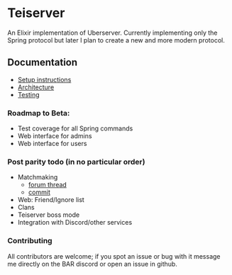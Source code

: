 # Teiserver
An Elixir implementation of Uberserver. Currently implementing only the Spring protocol but later I plan to create a new and more modern protocol.

## Documentation
- [Setup instructions](documents/setup.md)
- [Architecture](documents/architecture.md)
- [Testing](documents/testing.md)

### Roadmap to Beta:
- Test coverage for all Spring commands
- Web interface for admins
- Web interface for users

### Post parity todo (in no particular order)
- Matchmaking
    + [forum thread](https://springrts.com/phpbb/viewtopic.php?f=71&t=33072)
    + [commit](https://github.com/spring/uberserver/compare/master...gajop:master)
- Web: Friend/Ignore list
- Clans
- Teiserver boss mode
- Integration with Discord/other services

### Contributing
All contributors are welcome; if you spot an issue or bug with it message me directly on the BAR discord or open an issue in github.
